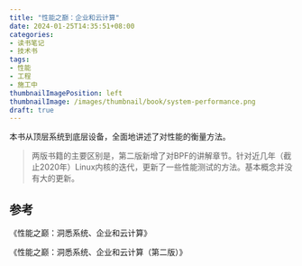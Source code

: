 ```yaml
---
title: "性能之巅：企业和云计算"
date: 2024-01-25T14:35:51+08:00
categories:
- 读书笔记
- 技术书
tags:
- 性能
- 工程
- 施工中
thumbnailImagePosition: left
thumbnailImage: /images/thumbnail/book/system-performance.png
draft: true
---
```

本书从顶层系统到底层设备，全面地讲述了对性能的衡量方法。
<!--more-->

> 两版书籍的主要区别是，第二版新增了对BPF的讲解章节。针对近几年（截止2020年）Linux内核的迭代，更新了一些性能测试的方法。基本概念并没有大的更新。

## 参考
《性能之巅：洞悉系统、企业和云计算》

《性能之巅：洞悉系统、企业和云计算（第二版）》